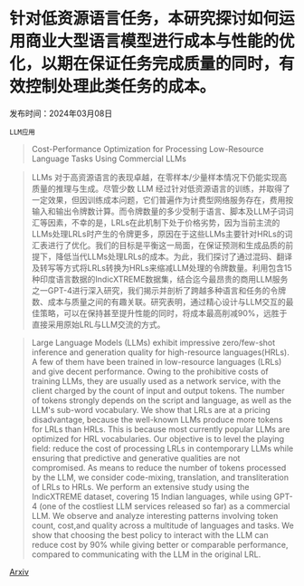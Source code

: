 # 针对低资源语言任务，本研究探讨如何运用商业大型语言模型进行成本与性能的优化，以期在保证任务完成质量的同时，有效控制处理此类任务的成本。

发布时间：2024年03月08日

`LLM应用`

> Cost-Performance Optimization for Processing Low-Resource Language Tasks Using Commercial LLMs

> LLMs 对于高资源语言的表现卓越，在零样本/少量样本情况下仍能实现高质量的推理与生成。尽管少数 LLM 经过针对低资源语言的训练，并取得了一定效果，但因训练成本问题，它们普遍作为计费型网络服务存在，费用按输入和输出令牌数计算。而令牌数量的多少受制于语言、脚本及LLM子词词汇等因素，不幸的是，LRLs在此机制下处于价格劣势，因为当前主流的LLMs处理LRLs时产生的令牌更多，原因在于这些LLMs主要针对HRLs的词汇表进行了优化。我们的目标是平衡这一局面，在保证预测和生成品质的前提下，降低当代LLMs处理LRLs的成本。为此，我们探讨了通过混码、翻译及转写等方式将LRLs转换为HRLs来缩减LLM处理的令牌数量。利用包含15种印度语言数据的IndicXTREME数据集，结合迄今最昂贵的商用LLM服务之一GPT-4进行深入研究，我们揭示并剖析了跨越多种语言和任务的令牌数、成本与质量之间的有趣关联。研究表明，通过精心设计与LLM交互的最佳策略，可以在保持甚至提升性能的同时，将成本最高削减90%，远胜于直接采用原始LRL与LLM交流的方式。

> Large Language Models (LLMs) exhibit impressive zero/few-shot inference and generation quality for high-resource languages(HRLs). A few of them have been trained in low-resource languages (LRLs) and give decent performance. Owing to the prohibitive costs of training LLMs, they are usually used as a network service, with the client charged by the count of input and output tokens. The number of tokens strongly depends on the script and language, as well as the LLM's sub-word vocabulary. We show that LRLs are at a pricing disadvantage, because the well-known LLMs produce more tokens for LRLs than HRLs. This is because most currently popular LLMs are optimized for HRL vocabularies. Our objective is to level the playing field: reduce the cost of processing LRLs in contemporary LLMs while ensuring that predictive and generative qualities are not compromised. As means to reduce the number of tokens processed by the LLM, we consider code-mixing, translation, and transliteration of LRLs to HRLs. We perform an extensive study using the IndicXTREME dataset, covering 15 Indian languages, while using GPT-4 (one of the costliest LLM services released so far) as a commercial LLM. We observe and analyze interesting patterns involving token count, cost,and quality across a multitude of languages and tasks. We show that choosing the best policy to interact with the LLM can reduce cost by 90% while giving better or comparable performance, compared to communicating with the LLM in the original LRL.

[Arxiv](https://arxiv.org/abs/2403.05434)